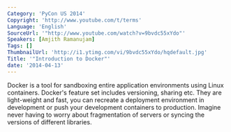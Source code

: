 ```yaml
---
Category: 'PyCon US 2014'
Copyright: 'http://www.youtube.com/t/terms'
Language: 'English'
SourceUrl: '"http://www.youtube.com/watch?v=9bvdc55xYdo"'
Speakers: [Amjith Ramanujam]
Tags: []
ThumbnailUrl: 'http://i1.ytimg.com/vi/9bvdc55xYdo/hqdefault.jpg'
Title: '"Introduction to Docker"'
date: '2014-04-13'
---
```

Docker is a tool for sandboxing entire application environments using Linux containers. Docker's feature set includes versioning, sharing etc. They are light-weight and fast, you can recreate a deployment environment in development or push your development containers to production. Imagine never having to worry about fragmentation of servers or syncing the versions of different libraries.